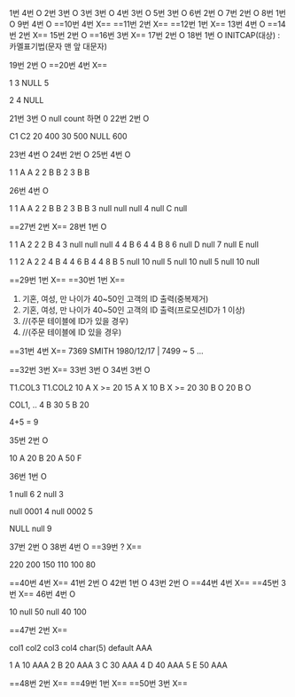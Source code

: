 1번 4번 O
2번 3번 O
3번 3번 O
4번 3번 O
5번 3번 O
6번 2번 O
7번 2번 O
8번 1번 O
9번 4번 O
==10번 4번 X==
==11번 2번 X==
==12번 1번 X==
13번 4번 O
==14번 2번 X==
15번 2번 O
==16번 3번 X==
17번 2번 O
18번 1번 O
INITCAP(대상) : 카멜표기법(문자 맨 앞 대문자)

19번 2번 O
==20번 4번 X==

1
3
NULL
5

2
4
NULL

21번 3번 O
null count 하면 0
22번 2번 O

C1 C2
20 400
30 500
NULL 600

23번 4번 O
24번 2번 O
25번 4번 O

1 1 A A
2 2 B B
2 3 B B

26번 4번 O

1 1 A A
2 2 B B
2 3 B B
3 null null null
4 null C null

==27번 2번 X==
28번 1번 O

1 1 A 2
2 2 B 4
3 null null null
4 4 B 6
4 4 B 8
6 null D null
7 null E null

1 1 2 A
2 2 4 B
4 4 6 B
4 4 8 B
5 null 10 null
5 null 10 null
5 null 10 null

==29번 1번 X==
==30번 1번 X==

1) 기혼, 여성, 만 나이가 40~50인 고객의 ID 출력(중복제거)
2) 기혼, 여성, 만 나이가 40~50인 고객의 ID 출력(프로모션ID가 1 이상)
3)  //(주문 테이블에 ID가 있을 경우)
4) //(주문 테이블에 ID 있을 경우)

==31번 4번 X==
7369 SMITH 1980/12/17 | 7499 ~   5
...


==32번 3번 X==
33번 3번 O
34번 3번 O

T1.COL3 T1.COL2
10 A X  >= 20
15 A X
10 B X >= 20
30 B O
20 B O

COL1, ..
4 B 30
5 B 20

4+5 = 9

35번 2번 O

10 A
20 B
20 A
50 F

36번 1번 O

1 null  6
2 null 3

null 0001 4
null 0002 5

NULL null 9

37번 2번 O
38번 4번 O
==39번 ? X==

220
200
150
110
100
80

==40번 4번 X==
41번 2번 O
42번 1번 O
43번 2번 O
==44번 4번 X==
==45번 3번 X==
46번 4번 O

10 null
50 null
40 100

==47번 2번 X==

col1
col2
col3
col4 char(5) default AAA

1 A 10 AAA
2 B 20 AAA
3 C 30 AAA
4 D 40 AAA
5 E 50 AAA

==48번 2번 X==
==49번 1번 X==
==50번 3번 X==

